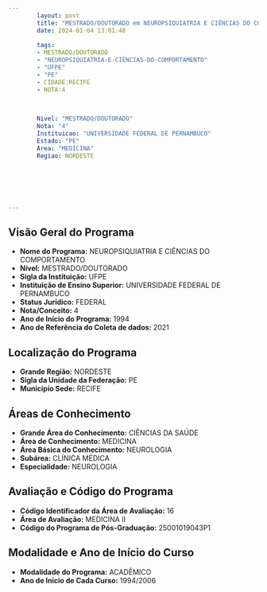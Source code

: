 ```yaml
---
        layout: post
        title: "MESTRADO/DOUTORADO em NEUROPSIQUIATRIA E CIÊNCIAS DO COMPORTAMENTO na UFPE  "
        date: 2024-01-04 13:01:48
     
        tags:
        - MESTRADO/DOUTORADO
        - "NEUROPSIQUIATRIA-E-CIÊNCIAS-DO-COMPORTAMENTO"
        - "UFPE"
        - "PE"
        - CIDADE:RECIFE
        - NOTA:4
        
       

        Nivel: "MESTRADO/DOUTORADO"
        Nota: "4"
        Instituicao: "UNIVERSIDADE FEDERAL DE PERNAMBUCO"
        Estado: "PE"
        Area: "MEDICINA"
        Regiao: NORDESTE
        
        
        
        
        
        
---
```

## Visão Geral do Programa
- **Nome do Programa:** NEUROPSIQUIATRIA E CIÊNCIAS DO COMPORTAMENTO
- **Nível:** MESTRADO/DOUTORADO
- **Sigla da Instituição:** UFPE
- **Instituição de Ensino Superior:** UNIVERSIDADE FEDERAL DE PERNAMBUCO
- **Status Jurídico:** FEDERAL
- **Nota/Conceito:** 4
- **Ano de Início do Programa:** 1994
- **Ano de Referência do Coleta de dados:** 2021

## Localização do Programa
- **Grande Região:** NORDESTE
- **Sigla da Unidade da Federação:** PE
- **Município Sede:** RECIFE

## Áreas de Conhecimento
- **Grande Área do Conhecimento:** CIÊNCIAS DA SAÚDE
- **Área de Conhecimento:** MEDICINA
- **Área Básica do Conhecimento:** NEUROLOGIA
- **Subárea:** CLÍNICA MÉDICA
- **Especialidade:** NEUROLOGIA

## Avaliação e Código do Programa
- **Código Identificador da Área de Avaliação:** 16
- **Área de Avaliação:** MEDICINA II
- **Código do Programa de Pós-Graduação:** 25001019043P1


## Modalidade e Ano de Início do Curso
- **Modalidade do Programa:** ACADÊMICO
- **Ano de Início de Cada Curso:** 1994/2006
